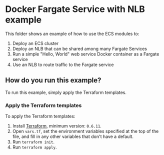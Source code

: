 # Docker Fargate Service with NLB example

This folder shows an example of how to use the ECS modules to:

1. Deploy an ECS cluster
1. Deploy an NLB that can be shared among many Fargate Services
1. Run a simple "Hello, World" web service Docker container as a Fargate service
1. Use an NLB to route traffic to the Fargate service

## How do you run this example?

To run this example, simply apply the Terraform templates.

### Apply the Terraform templates

To apply the Terraform templates:

1. Install [Terraform](https://www.terraform.io/), minimum version: `0.6.11`.
1. Open `vars.tf`, set the environment variables specified at the top of the file, and fill in any other variables that don't have a default.
1. Run `terraform init`.
1. Run `terraform apply`.